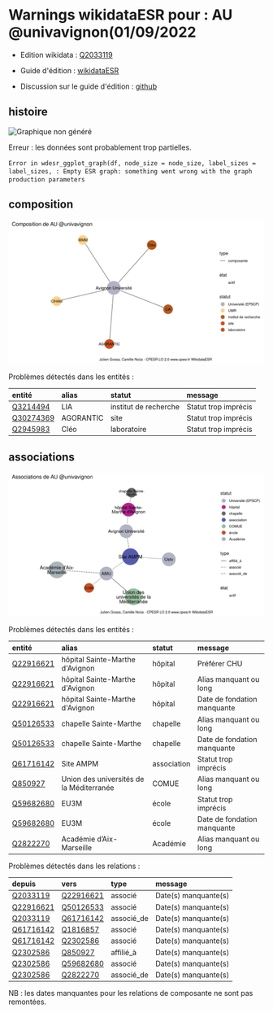 Warnings wikidataESR pour : AU @univavignon(01/09/2022
================

- Edition wikidata : [Q2033119](https://www.wikidata.org/wiki/Q2033119)
- Guide d'édition : [wikidataESR](https://github.com/cpesr/wikidataESR/)

- Discussion sur le guide d'édition : [github](https://github.com/cpesr/wikidataESR/issues)



## histoire 

![Graphique non généré](Q2033119-histoire.png) 

 


Erreur : les données sont probablement trop partielles.
```
Error in wdesr_ggplot_graph(df, node_size = node_size, label_sizes = label_sizes, : Empty ESR graph: something went wrong with the graph production parameters

``` 



## composition 

![Graphique non généré](Q2033119-composition.png) 

Problèmes détectés dans les entités :

|entité                                               |alias     |statut                |message              |
|:----------------------------------------------------|:---------|:---------------------|:--------------------|
|[Q3214494](https://www.wikidata.org/wiki/Q3214494)   |LIA       |institut de recherche |Statut trop imprécis |
|[Q30274369](https://www.wikidata.org/wiki/Q30274369) |AGORANTIC |site                  |Statut trop imprécis |
|[Q2945983](https://www.wikidata.org/wiki/Q2945983)   |Cléo      |laboratoire           |Statut trop imprécis |

 



## associations 

![Graphique non généré](Q2033119-associations.png) 

Problèmes détectés dans les entités :

|entité                                               |alias                                    |statut      |message                     |
|:----------------------------------------------------|:----------------------------------------|:-----------|:---------------------------|
|[Q22916621](https://www.wikidata.org/wiki/Q22916621) |hôpital Sainte-Marthe d'Avignon          |hôpital     |Préférer CHU                |
|[Q22916621](https://www.wikidata.org/wiki/Q22916621) |hôpital Sainte-Marthe d'Avignon          |hôpital     |Alias manquant ou long      |
|[Q22916621](https://www.wikidata.org/wiki/Q22916621) |hôpital Sainte-Marthe d'Avignon          |hôpital     |Date de fondation manquante |
|[Q50126533](https://www.wikidata.org/wiki/Q50126533) |chapelle Sainte-Marthe                   |chapelle    |Alias manquant ou long      |
|[Q50126533](https://www.wikidata.org/wiki/Q50126533) |chapelle Sainte-Marthe                   |chapelle    |Date de fondation manquante |
|[Q61716142](https://www.wikidata.org/wiki/Q61716142) |Site AMPM                                |association |Statut trop imprécis        |
|[Q850927](https://www.wikidata.org/wiki/Q850927)     |Union des universités de la Méditerranée |COMUE       |Alias manquant ou long      |
|[Q59682680](https://www.wikidata.org/wiki/Q59682680) |EU3M                                     |école       |Statut trop imprécis        |
|[Q59682680](https://www.wikidata.org/wiki/Q59682680) |EU3M                                     |école       |Date de fondation manquante |
|[Q2822270](https://www.wikidata.org/wiki/Q2822270)   |Académie d’Aix-Marseille                 |Académie    |Alias manquant ou long      |

Problèmes détectés dans les relations :

|depuis                                               |vers                                                 |type       |message              |
|:----------------------------------------------------|:----------------------------------------------------|:----------|:--------------------|
|[Q2033119](https://www.wikidata.org/wiki/Q2033119)   |[Q22916621](https://www.wikidata.org/wiki/Q22916621) |associé    |Date(s) manquante(s) |
|[Q22916621](https://www.wikidata.org/wiki/Q22916621) |[Q50126533](https://www.wikidata.org/wiki/Q50126533) |associé    |Date(s) manquante(s) |
|[Q2033119](https://www.wikidata.org/wiki/Q2033119)   |[Q61716142](https://www.wikidata.org/wiki/Q61716142) |associé_de |Date(s) manquante(s) |
|[Q61716142](https://www.wikidata.org/wiki/Q61716142) |[Q1816857](https://www.wikidata.org/wiki/Q1816857)   |associé    |Date(s) manquante(s) |
|[Q61716142](https://www.wikidata.org/wiki/Q61716142) |[Q2302586](https://www.wikidata.org/wiki/Q2302586)   |associé    |Date(s) manquante(s) |
|[Q2302586](https://www.wikidata.org/wiki/Q2302586)   |[Q850927](https://www.wikidata.org/wiki/Q850927)     |affilié_à  |Date(s) manquante(s) |
|[Q2302586](https://www.wikidata.org/wiki/Q2302586)   |[Q59682680](https://www.wikidata.org/wiki/Q59682680) |associé    |Date(s) manquante(s) |
|[Q2302586](https://www.wikidata.org/wiki/Q2302586)   |[Q2822270](https://www.wikidata.org/wiki/Q2822270)   |associé_de |Date(s) manquante(s) |

NB : les dates manquantes pour les relations de composante ne sont pas remontées. 

